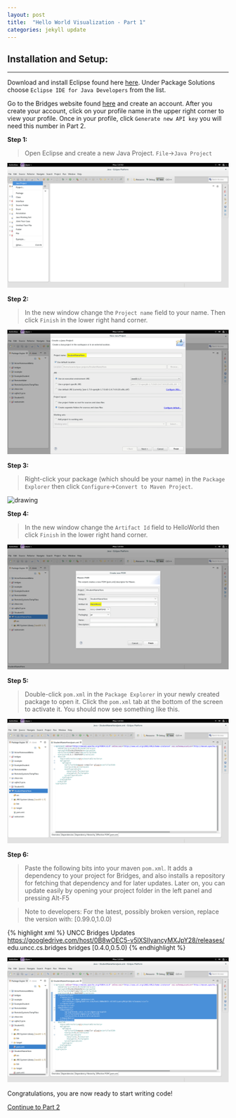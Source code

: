 ```yaml
---
layout: post
title:  "Hello World Visualization - Part 1"
categories: jekyll update
---
```


## Installation and Setup:

-----

Download and install Eclipse found here [here](https://www.eclipse.org/downloads/index-java8.php). Under Package Solutions choose `Eclipse IDE for Java Developers` from the list.

Go to the Bridges website found [here](http://bridges.cs.uncc.edu/login) and create an account. After you create your account, click on your profile name in the upper right corner to view your profile. Once in your profile, click `Generate new API key` you will need this number in Part 2.

**Step 1:**

> Open Eclipse and create a new Java Project. `File`->`Java Project`

![drawing](/img/Tutorial/screenshot_0.png)

**Step 2:**

> In the new window change the `Project name` field to your name. Then click `Finish` in the lower right hand corner.

![drawing](/img/Tutorial/screenshot_1.png)

**Step 3:**

> Right-click your package (which should be your name) in the `Package Explorer` then click `Configure`->`Convert to Maven Project`.

![drawing](/images/screenshot_2.png)

**Step 4:**

> In the new window change the `Artifact Id` field to HelloWorld then click `Finish` in the lower right hand corner.

![drawing](/img/Tutorial/screenshot_3.png)

**Step 5:**

> Double-click `pom.xml` in the `Package Explorer` in your newly created package to open it. Click the `pom.xml` tab at the bottom of the screen to activate it. You should now see something like this.

![drawing](/img/Tutorial/screenshot_4.png)

**Step 6:**

> Paste the following bits into your maven `pom.xml`. It adds a dependency to your
> project for Bridges, and also installs a repository for fetching that dependency
> and for later updates. Later on, you can update easily by opening your project folder
> in the left panel and pressing Alt-F5

> Note to developers: For the latest, possibly broken version, replace the version with:
> [0.99.0,1.0.0)

{% highlight xml %}
  <repositories>
    <repository>
      <id>UNCC Bridges Updates</id>
      <url>https://googledrive.com/host/0B8wOEC5-v5lXSlIyancyMXJpY28/releases/</url>
    </repository>
  </repositories>
  <dependencies>
  	<dependency>
  		<groupId>edu.uncc.cs.bridges</groupId>
  		<artifactId>bridges</artifactId>
  		<version>[0.4.0,0.5.0)</version>
  	</dependency>
  </dependencies>
{% endhighlight %}

![drawing](/img/Tutorial/screenshot_5.png)

Congratulations, you are now ready to start writing code!

[Continue to Part 2](http://dismembered.github.io/jekyll/update/2014/06/23/HelloWorld-Tutorial_part2/)
